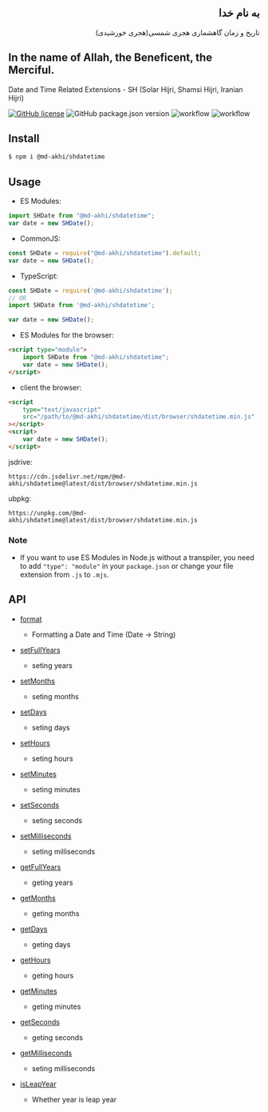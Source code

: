 <div dir=rtl>
  
## به نام خدا

تاریخ و زمان گاهشماری هجری شمسی(هجری خورشیدی)

</div>

## In the name of Allah, the Beneficent, the Merciful.

Date and Time Related Extensions - SH (Solar Hijri, Shamsi Hijri, Iranian Hijri)

[![GitHub license](https://img.shields.io/github/license/md-akhi/SHDateTime-js)](https://github.com/md-akhi/SHDateTime-js/blob/dev/LICENSE)
![GitHub package.json version](https://img.shields.io/github/package-json/v/md-akhi/SHDateTime-js)
![ workflow](https://github.com/md-akhi/SHDateTime-js/actions/workflows/test.yaml/badge.svg?branch=dev)
![ workflow](https://github.com/md-akhi/SHDateTime-js/actions/workflows/publish.yaml/badge.svg?branch=main)

## Install

```bash
$ npm i @md-akhi/shdatetime
```

## Usage

- ES Modules:

```javascript
import SHDate from "@md-akhi/shdatetime";
var date = new SHDate();
```

- CommonJS:

```javascript
const SHDate = require("@md-akhi/shdatetime").default;
var date = new SHDate();
```

- TypeScript:

```TypeScript
const SHDate = require('@md-akhi/shdatetime');
// OR
import SHDate from '@md-akhi/shdatetime';

var date = new SHDate();
```

- ES Modules for the browser:

```html
<script type="module">
	import SHDate from "@md-akhi/shdatetime";
	var date = new SHDate();
</script>
```

- client the browser:

```html
<script
	type="text/javascript"
	src="/path/to/@md-akhi/shdatetime/dist/browser/shdatetime.min.js"
></script>
<script>
	var date = new SHDate();
</script>
```

jsdrive:

```shell
https://cdn.jsdelivr.net/npm/@md-akhi/shdatetime@latest/dist/browser/shdatetime.min.js
```

ubpkg:

```shell
https://unpkg.com/@md-akhi/shdatetime@latest/dist/browser/shdatetime.min.js
```

### Note

- If you want to use ES Modules in Node.js without a transpiler, you need to add `"type": "module"` in your `package.json` or change your file extension from `.js` to `.mjs`.

## API

- [format](#format)

  - Formatting a Date and Time (Date -> String)

<!-- - [parse](#parse)

  - Parsing a Date and Time string (String -> Date) -->

- [setFullYears](#setyearsdateobj-years)

  - seting years

- [setMonths](#setmonths)

  - seting months

- [setDays](#setdays)

  - seting days

- [setHours](#sethours)

  - seting hours

- [setMinutes](#setminutes)

  - seting minutes

- [setSeconds](#setseconds)

  - seting seconds

- [setMilliseconds](#setmilliseconds)

  - seting milliseconds

- [getFullYears](#getyearsdateobj-years)

  - geting years

- [getMonths](#getmonths)

  - geting months

- [getDays](#getdays)

  - geting days

- [getHours](#gethours)

  - geting hours

- [getMinutes](#getminutes)

  - geting minutes

- [getSeconds](#getseconds)

  - geting seconds

- [getMilliseconds](#getmilliseconds)

  - seting milliseconds

- [isLeapYear](#isLeapYear)

  - Whether year is leap year

